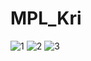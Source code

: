 # MPL_Kri
![1](https://user-images.githubusercontent.com/71116654/150671519-7f3b46cd-486d-429e-9bb3-c862ccb54474.JPG)
![2](https://user-images.githubusercontent.com/71116654/150671522-e5a16d2e-fa01-41cc-926c-ee33b0d1baf4.JPG)
![3](https://user-images.githubusercontent.com/71116654/150671529-aad8cdc4-2250-4589-a898-97d9a98ed70c.JPG)
